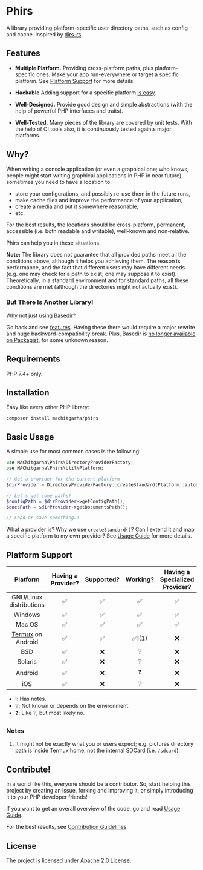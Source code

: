 # Phirs

A library providing platform-specific user directory paths, such as config and cache. Inspired by [dirs-rs](https://github.com/dirs-dev/dirs-rs).

## Features

-   **Multiple Platform.** Providing cross-platform paths, plus platform-specific ones. Make your app run-everywhere or target a specific platform. See [Platform Support](#platform-support) for more details.

-   **Hackable** Adding support for a specific platform [is easy](./docs/en/usage-guide#example-android-platform-support).

-   **Well-Designed.** Provide good design and simple abstractions (with the help of powerful PHP interfaces and traits).

-   **Well-Tested.** Many pieces of the library are covered by unit tests. With the help of CI tools also, it is continuously tested againts major platforms.

## Why?

When writing a console application (or even a graphical one; who knows, people might start writing graphical applications in PHP in near future), sometimes you need to have a location to:

-   store your configurations, and possibly re-use them in the future runs,
-   make cache files and improve the performance of your application,
-   create a media and put it somewhere reasonable,
-   etc.

For the best results, the locations should be cross-platform, permanent, accessible (i.e. both readable and writable), well-known and non-relative.

Phirs can help you in these situations.

**Note:** The library does not guarantee that all provided paths meet all the conditions above, although it helps you achieving them. The reason is performance, and the fact that different users may have different needs (e.g. one may check for a path to exist, one may suppose it to exist). Theoretically, in a standard environment and for standard paths, all these conditions are met (although the directories might not actually exist).

### But There Is Another Library!

Why not just using [Basedir](https://github.com/clue-labs/php-basedir)?

Go back and see [features](#features). Having these there would require a major rewrite and huge backward-compatibility break. Plus, Basedir is [no longer available on Packagist](https://packagist.org/search/?q=basedir), for some unknown reason.

## Requirements

PHP 7.4+ only.

## Installation

Easy like every other PHP library:

```
composer install machitgarha/phirs
```

## Basic Usage

A simple use for most common cases is the following:

```php
use MAChitgarha\Phirs\DirectoryProviderFactory;
use MAChitgarha\Phirs\Util\Platform;

// Get a provider for the current platform
$dirProvider = DirectoryProviderFactory::createStandard(Platform::autoDetect());

// Let's get some paths!
$configPath = $dirProvider->getConfigPath();
$docsPath = $dirProvider->getDocumentsPath();

// Load or save something…!
```

What a provider is? Why we use `createStandard()`? Can I extend it and map a specific platform to my own provider? See [Usage Guide](./docs/en/usage-guide.md) for more details.

## Platform Support

|Platform|Having a Provider?|Supported?|Working?|Having a Specialized Provider?|
|:-:|:-:|:-:|:-:|:-:|
|GNU/Linux distributions|✅|✅|✅|✅|
|Windows|✅|✅|✅|✅|
|Mac OS|✅|✅|✅|✅|
|[Termux](https://termux.com) on Android|✅|✅|✅❕(1)|❌|
|BSD|✅|❌|❔|❌|
|Solaris|✅|❌|❔|❌|
|Android|✅|❌|❓|❌|
|iOS|✅|❌|❔|❌|

-   ❕: Has notes.
-   ❔: Not known or depends on the environment.
-   ❓: Like ❔, but most likely no.

### Notes

1.  It might not be exactly what you or users expect; e.g. pictures directory path is inside Termux home, not the internal SDCard (i.e. `/sdcard`).

## Contribute!

In a world like this, everyone should be a contributor. So, start helping this project by creating an issue, forking and improving it, or simply introducing it to your PHP developer friends!

If you want to get an overall overview of the code, go and read [Usage Guide](#usage-guide).

For the best results, see [Contribution Guidelines](./.github/CONTRIBUTING.md).

## License

The project is licensed under [Apache 2.0 License](./LICENSE.md).
